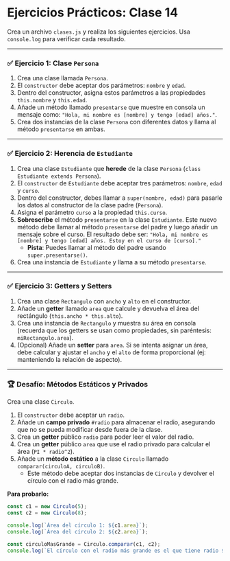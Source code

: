# Ejercicios Prácticos: Clase 14

Crea un archivo `clases.js` y realiza los siguientes ejercicios. Usa `console.log` para verificar cada resultado.

---

### ✅ Ejercicio 1: Clase `Persona`

1.  Crea una clase llamada `Persona`.
2.  El `constructor` debe aceptar dos parámetros: `nombre` y `edad`.
3.  Dentro del constructor, asigna estos parámetros a las propiedades `this.nombre` y `this.edad`.
4.  Añade un método llamado `presentarse` que muestre en consola un mensaje como: `"Hola, mi nombre es [nombre] y tengo [edad] años."`.
5.  Crea dos instancias de la clase `Persona` con diferentes datos y llama al método `presentarse` en ambas.

---

### ✅ Ejercicio 2: Herencia de `Estudiante`

1.  Crea una clase `Estudiante` que **herede** de la clase `Persona` (`class Estudiante extends Persona`).
2.  El `constructor` de `Estudiante` debe aceptar tres parámetros: `nombre`, `edad` y `curso`.
3.  Dentro del constructor, debes llamar a `super(nombre, edad)` para pasarle los datos al constructor de la clase padre (`Persona`).
4.  Asigna el parámetro `curso` a la propiedad `this.curso`.
5.  **Sobrescribe** el método `presentarse` en la clase `Estudiante`. Este nuevo método debe llamar al método `presentarse` del padre y luego añadir un mensaje sobre el curso. El resultado debe ser: `"Hola, mi nombre es [nombre] y tengo [edad] años. Estoy en el curso de [curso]."`
    -   **Pista**: Puedes llamar al método del padre usando `super.presentarse()`.
6.  Crea una instancia de `Estudiante` y llama a su método `presentarse`.

---

### ✅ Ejercicio 3: Getters y Setters

1.  Crea una clase `Rectangulo` con `ancho` y `alto` en el constructor.
2.  Añade un **getter** llamado `area` que calcule y devuelva el área del rectángulo (`this.ancho * this.alto`).
3.  Crea una instancia de `Rectangulo` y muestra su área en consola (recuerda que los getters se usan como propiedades, sin paréntesis: `miRectangulo.area`).
4.  (Opcional) Añade un **setter** para `area`. Si se intenta asignar un área, debe calcular y ajustar el `ancho` y el `alto` de forma proporcional (ej: manteniendo la relación de aspecto).

---

### 🏆 Desafío: Métodos Estáticos y Privados

Crea una clase `Circulo`.

1.  El `constructor` debe aceptar un `radio`.
2.  Añade un **campo privado** `#radio` para almacenar el radio, asegurando que no se pueda modificar desde fuera de la clase.
3.  Crea un **getter** público `radio` para poder leer el valor del radio.
4.  Crea un **getter** público `area` que use el radio privado para calcular el área (`PI * radio^2`).
5.  Añade un **método estático** a la clase `Circulo` llamado `comparar(circuloA, circuloB)`.
    -   Este método debe aceptar dos instancias de `Circulo` y devolver el círculo con el radio más grande.

**Para probarlo:**
```javascript
const c1 = new Circulo(5);
const c2 = new Circulo(8);

console.log(`Área del círculo 1: ${c1.area}`);
console.log(`Área del círculo 2: ${c2.area}`);

const circuloMasGrande = Circulo.comparar(c1, c2);
console.log(`El círculo con el radio más grande es el que tiene radio ${circuloMasGrande.radio}`);
```
